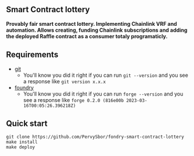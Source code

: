 ## Smart Contract lottery 

**Provably fair smart contract lottery. Implementing Chainlink VRF and automation. Allows creating, funding Chainlink subscriptions and adding the deployed Raffle contract as a consumer totaly programaticly.**

## Requirements

- [git](https://git-scm.com/book/en/v2/Getting-Started-Installing-Git)
  - You'll know you did it right if you can run `git --version` and you see a response like `git version x.x.x`
- [foundry](https://getfoundry.sh/)
  - You'll know you did it right if you can run `forge --version` and you see a response like `forge 0.2.0 (816e00b 2023-03-16T00:05:26.396218Z)`


## Quick start

```
git clone https://github.com/PervySbor/fondry-smart-contract-lottery
make install
make deploy
```


